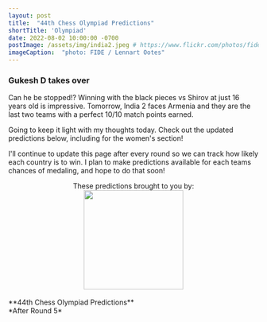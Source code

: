 ```yaml
---
layout: post
title:  "44th Chess Olympiad Predictions"
shortTitle: 'Olympiad'
date: 2022-08-02 10:00:00 -0700
postImage: /assets/img/india2.jpeg # https://www.flickr.com/photos/fide/51782665101/in/photolist-2mTRGfH-2mF3T2E-2mFPiS8-2mGLprG-2mFPiSP-2mGHx2B-2mFraoE-2mH8cTG-2mGWPqT-2mbnW9r-2mbMGAE-2mFFqui-2mFTz2N-2mUmAc9-2mGhtwZ-2mbC9n9-2mFRHrs-2mFDYtd-2mGjizs-2mHa4JP-2mbihND-2mHccpR-2mGKNVX-2mGrZgb-2mbKy8k-2mGp2pN-2mGQHfx-2mbNKm2-2mGoSmJ-2mGoSoC-2mFRfug-2mFRfqP-2mFUBEj-2mFVCsk-2mFSnPS-2mFVCmy-2mGrg6K-2mFJEpo-2mHbFrj-2mHbFoi-2mH9npq-2mHcFF6-2mFDgYa-2mHcbab-2mK1g2L-2mGWPuF-2mH18QK-2mGZ8oD-2mGWPwE-2mGWPM4
imageCaption:  "photo: FIDE / Lennart Ootes"
---
```


<style>

    .field td {padding: 3px 3px; }
    .field th {padding: 3px 3px; }
    .narrow {width: 50%; margin: auto;}
    .post-header{
        margin-bottom: 10px;
    }
    .post-title{
        margin-bottom: 10px;
    }
    .pad{
        padding: 5px;
    }
.postImage {
  display: block;
  text-align: center;
  margin-left: auto;
  margin-right: auto;
  font-size: 12px;
  max-height: 300px;
  padding-top: 0px;
}

.postImage img {
  height: auto;
  max-height: 300px;
}

.caption {
  display: block;
  text-align: center;
  margin-left: auto;
  margin-right: auto;
  font-size: 12px;
}

.yt {
  display: block;
  margin: 0 auto;
}

.chessable-logo {
display: flex;
justify-content: center;
}
.sponsor {
  text-align: center;
}



}
</style>
<script src="https://cdn.plot.ly/plotly-latest.min.js"></script> 

### Gukesh D takes over

Can he be stopped!? Winning with the black pieces vs Shirov at just 16 years old is impressive. Tomorrow, India 2 faces Armenia and they are the last two teams with a perfect 10/10 match points earned.

Going to keep it light with my thoughts today. Check out the updated predictions below, including for the women's section!

I'll continue to update this page after every round so we can track how likely each country is to win. I plan to make predictions available for each teams chances of medaling, and hope to do that soon!

<div class = 'sponsor' style="width:400px; margin:0 auto;">
These predictions brought to you by:
  <div class = 'chessable-logo' >
    <a href = 'https://chessable.com?utm_source=pawnalyze&utm_medium=partner' >
    <img src='/assets/img/chessable.webp' width = '200' style= "margin:0 auto;">
    </a>
  </div>
</div>

<br>
**44th Chess Olympiad Predictions** <br>
*After Round 5*
<div>                            <div id="b5090e35-68b1-4306-803d-0effda2f3167" class="plotly-graph-div" style="height:100%; width:100%;"></div>            <script type="text/javascript">                                    window.PLOTLYENV=window.PLOTLYENV || {};                                    if (document.getElementById("b5090e35-68b1-4306-803d-0effda2f3167")) {                    Plotly.newPlot(                        "b5090e35-68b1-4306-803d-0effda2f3167",                        [{"alignmentgroup":"True","hovertemplate":"Win %{y}%","legendgroup":"United States of America","marker":{"color":"rgb(127, 60, 141)","pattern":{"shape":""}},"name":"United States of America","offsetgroup":"United States of America","orientation":"v","showlegend":true,"textposition":"auto","x":["Pre","1","2","3","4","5"],"xaxis":"x","y":[62.2,60.7,63.4,62.9,56.7,56.1],"yaxis":"y","type":"bar"},{"alignmentgroup":"True","hovertemplate":"Win %{y}%","legendgroup":"India","marker":{"color":"rgb(17, 165, 121)","pattern":{"shape":""}},"name":"India","offsetgroup":"India","orientation":"v","showlegend":true,"textposition":"auto","x":["Pre","1","2","3","4","5"],"xaxis":"x","y":[7.1,6.7,6.3,6.1,4.6,9.3],"yaxis":"y","type":"bar"},{"alignmentgroup":"True","hovertemplate":"Win %{y}%","legendgroup":"Spain","marker":{"color":"rgb(57, 105, 172)","pattern":{"shape":""}},"name":"Spain","offsetgroup":"Spain","orientation":"v","showlegend":true,"textposition":"auto","x":["Pre","1","2","3","4","5"],"xaxis":"x","y":[4.8,5.2,3.6,5.9,8.6,5.4],"yaxis":"y","type":"bar"},{"alignmentgroup":"True","hovertemplate":"Win %{y}%","legendgroup":"Norway","marker":{"color":"rgb(242, 183, 1)","pattern":{"shape":""}},"name":"Norway","offsetgroup":"Norway","orientation":"v","showlegend":true,"textposition":"auto","x":["Pre","1","2","3","4","5"],"xaxis":"x","y":[4.4,4.9,5.4,2.3,2.4,2.2],"yaxis":"y","type":"bar"},{"alignmentgroup":"True","hovertemplate":"Win %{y}%","legendgroup":"Netherlands","marker":{"color":"rgb(231, 63, 116)","pattern":{"shape":""}},"name":"Netherlands","offsetgroup":"Netherlands","orientation":"v","showlegend":true,"textposition":"auto","x":["Pre","1","2","3","4","5"],"xaxis":"x","y":[4.3,3.0,2.5,4.6,4.2,4.4],"yaxis":"y","type":"bar"},{"alignmentgroup":"True","hovertemplate":"Win %{y}%","legendgroup":"Azerbaijan","marker":{"color":"rgb(128, 186, 90)","pattern":{"shape":""}},"name":"Azerbaijan","offsetgroup":"Azerbaijan","orientation":"v","showlegend":true,"textposition":"auto","x":["Pre","1","2","3","4","5"],"xaxis":"x","y":[3.8,3.5,3.6,4.1,4.3,3.3],"yaxis":"y","type":"bar"},{"alignmentgroup":"True","hovertemplate":"Win %{y}%","legendgroup":"Poland","marker":{"color":"rgb(230, 131, 16)","pattern":{"shape":""}},"name":"Poland","offsetgroup":"Poland","orientation":"v","showlegend":true,"textposition":"auto","x":["Pre","1","2","3","4","5"],"xaxis":"x","y":[3.7,4.9,4.8,4.3,4.4,3.3],"yaxis":"y","type":"bar"},{"alignmentgroup":"True","hovertemplate":"Win %{y}%","legendgroup":"Ukraine","marker":{"color":"rgb(0, 134, 149)","pattern":{"shape":""}},"name":"Ukraine","offsetgroup":"Ukraine","orientation":"v","showlegend":true,"textposition":"auto","x":["Pre","1","2","3","4","5"],"xaxis":"x","y":[2.0,2.8,2.0,1.8,0.8,1.6],"yaxis":"y","type":"bar"},{"alignmentgroup":"True","hovertemplate":"Win %{y}%","legendgroup":"Armenia","marker":{"color":"rgb(207, 28, 144)","pattern":{"shape":""}},"name":"Armenia","offsetgroup":"Armenia","orientation":"v","showlegend":true,"textposition":"auto","x":["Pre","1","2","3","4","5"],"xaxis":"x","y":[0.9,0.6,0.9,1.0,1.6,3.2],"yaxis":"y","type":"bar"},{"alignmentgroup":"True","hovertemplate":"Win %{y}%","legendgroup":"India 2","marker":{"color":"rgb(249, 123, 114)","pattern":{"shape":""}},"name":"India 2","offsetgroup":"India 2","orientation":"v","showlegend":true,"textposition":"auto","x":["Pre","1","2","3","4","5"],"xaxis":"x","y":[0.7,1.2,0.9,2.2,3.8,5.0],"yaxis":"y","type":"bar"},{"alignmentgroup":"True","hovertemplate":"Win %{y}%","legendgroup":"Other","marker":{"color":"rgb(165, 170, 153)","pattern":{"shape":""}},"name":"Other","offsetgroup":"Other","orientation":"v","showlegend":true,"textposition":"auto","x":["Pre","1","2","3","4","5"],"xaxis":"x","y":[6.099999999999994,6.5,6.59999999999998,4.799999999999997,8.600000000000009,6.199999999999989],"yaxis":"y","type":"bar"}],                        {"barmode":"relative","hovermode":"x unified","legend":{"title":{"text":"Country"},"tracegroupgap":0,"traceorder":"reversed"},"margin":{"t":60},"template":{"data":{"barpolar":[{"marker":{"line":{"color":"white","width":0.5},"pattern":{"fillmode":"overlay","size":10,"solidity":0.2}},"type":"barpolar"}],"bar":[{"error_x":{"color":"rgb(36,36,36)"},"error_y":{"color":"rgb(36,36,36)"},"marker":{"line":{"color":"white","width":0.5},"pattern":{"fillmode":"overlay","size":10,"solidity":0.2}},"type":"bar"}],"carpet":[{"aaxis":{"endlinecolor":"rgb(36,36,36)","gridcolor":"white","linecolor":"white","minorgridcolor":"white","startlinecolor":"rgb(36,36,36)"},"baxis":{"endlinecolor":"rgb(36,36,36)","gridcolor":"white","linecolor":"white","minorgridcolor":"white","startlinecolor":"rgb(36,36,36)"},"type":"carpet"}],"choropleth":[{"colorbar":{"outlinewidth":1,"tickcolor":"rgb(36,36,36)","ticks":"outside"},"type":"choropleth"}],"contourcarpet":[{"colorbar":{"outlinewidth":1,"tickcolor":"rgb(36,36,36)","ticks":"outside"},"type":"contourcarpet"}],"contour":[{"colorbar":{"outlinewidth":1,"tickcolor":"rgb(36,36,36)","ticks":"outside"},"colorscale":[[0.0,"#440154"],[0.1111111111111111,"#482878"],[0.2222222222222222,"#3e4989"],[0.3333333333333333,"#31688e"],[0.4444444444444444,"#26828e"],[0.5555555555555556,"#1f9e89"],[0.6666666666666666,"#35b779"],[0.7777777777777778,"#6ece58"],[0.8888888888888888,"#b5de2b"],[1.0,"#fde725"]],"type":"contour"}],"heatmapgl":[{"colorbar":{"outlinewidth":1,"tickcolor":"rgb(36,36,36)","ticks":"outside"},"colorscale":[[0.0,"#440154"],[0.1111111111111111,"#482878"],[0.2222222222222222,"#3e4989"],[0.3333333333333333,"#31688e"],[0.4444444444444444,"#26828e"],[0.5555555555555556,"#1f9e89"],[0.6666666666666666,"#35b779"],[0.7777777777777778,"#6ece58"],[0.8888888888888888,"#b5de2b"],[1.0,"#fde725"]],"type":"heatmapgl"}],"heatmap":[{"colorbar":{"outlinewidth":1,"tickcolor":"rgb(36,36,36)","ticks":"outside"},"colorscale":[[0.0,"#440154"],[0.1111111111111111,"#482878"],[0.2222222222222222,"#3e4989"],[0.3333333333333333,"#31688e"],[0.4444444444444444,"#26828e"],[0.5555555555555556,"#1f9e89"],[0.6666666666666666,"#35b779"],[0.7777777777777778,"#6ece58"],[0.8888888888888888,"#b5de2b"],[1.0,"#fde725"]],"type":"heatmap"}],"histogram2dcontour":[{"colorbar":{"outlinewidth":1,"tickcolor":"rgb(36,36,36)","ticks":"outside"},"colorscale":[[0.0,"#440154"],[0.1111111111111111,"#482878"],[0.2222222222222222,"#3e4989"],[0.3333333333333333,"#31688e"],[0.4444444444444444,"#26828e"],[0.5555555555555556,"#1f9e89"],[0.6666666666666666,"#35b779"],[0.7777777777777778,"#6ece58"],[0.8888888888888888,"#b5de2b"],[1.0,"#fde725"]],"type":"histogram2dcontour"}],"histogram2d":[{"colorbar":{"outlinewidth":1,"tickcolor":"rgb(36,36,36)","ticks":"outside"},"colorscale":[[0.0,"#440154"],[0.1111111111111111,"#482878"],[0.2222222222222222,"#3e4989"],[0.3333333333333333,"#31688e"],[0.4444444444444444,"#26828e"],[0.5555555555555556,"#1f9e89"],[0.6666666666666666,"#35b779"],[0.7777777777777778,"#6ece58"],[0.8888888888888888,"#b5de2b"],[1.0,"#fde725"]],"type":"histogram2d"}],"histogram":[{"marker":{"line":{"color":"white","width":0.6}},"type":"histogram"}],"mesh3d":[{"colorbar":{"outlinewidth":1,"tickcolor":"rgb(36,36,36)","ticks":"outside"},"type":"mesh3d"}],"parcoords":[{"line":{"colorbar":{"outlinewidth":1,"tickcolor":"rgb(36,36,36)","ticks":"outside"}},"type":"parcoords"}],"pie":[{"automargin":true,"type":"pie"}],"scatter3d":[{"line":{"colorbar":{"outlinewidth":1,"tickcolor":"rgb(36,36,36)","ticks":"outside"}},"marker":{"colorbar":{"outlinewidth":1,"tickcolor":"rgb(36,36,36)","ticks":"outside"}},"type":"scatter3d"}],"scattercarpet":[{"marker":{"colorbar":{"outlinewidth":1,"tickcolor":"rgb(36,36,36)","ticks":"outside"}},"type":"scattercarpet"}],"scattergeo":[{"marker":{"colorbar":{"outlinewidth":1,"tickcolor":"rgb(36,36,36)","ticks":"outside"}},"type":"scattergeo"}],"scattergl":[{"marker":{"colorbar":{"outlinewidth":1,"tickcolor":"rgb(36,36,36)","ticks":"outside"}},"type":"scattergl"}],"scattermapbox":[{"marker":{"colorbar":{"outlinewidth":1,"tickcolor":"rgb(36,36,36)","ticks":"outside"}},"type":"scattermapbox"}],"scatterpolargl":[{"marker":{"colorbar":{"outlinewidth":1,"tickcolor":"rgb(36,36,36)","ticks":"outside"}},"type":"scatterpolargl"}],"scatterpolar":[{"marker":{"colorbar":{"outlinewidth":1,"tickcolor":"rgb(36,36,36)","ticks":"outside"}},"type":"scatterpolar"}],"scatter":[{"marker":{"colorbar":{"outlinewidth":1,"tickcolor":"rgb(36,36,36)","ticks":"outside"}},"type":"scatter"}],"scatterternary":[{"marker":{"colorbar":{"outlinewidth":1,"tickcolor":"rgb(36,36,36)","ticks":"outside"}},"type":"scatterternary"}],"surface":[{"colorbar":{"outlinewidth":1,"tickcolor":"rgb(36,36,36)","ticks":"outside"},"colorscale":[[0.0,"#440154"],[0.1111111111111111,"#482878"],[0.2222222222222222,"#3e4989"],[0.3333333333333333,"#31688e"],[0.4444444444444444,"#26828e"],[0.5555555555555556,"#1f9e89"],[0.6666666666666666,"#35b779"],[0.7777777777777778,"#6ece58"],[0.8888888888888888,"#b5de2b"],[1.0,"#fde725"]],"type":"surface"}],"table":[{"cells":{"fill":{"color":"rgb(237,237,237)"},"line":{"color":"white"}},"header":{"fill":{"color":"rgb(217,217,217)"},"line":{"color":"white"}},"type":"table"}]},"layout":{"annotationdefaults":{"arrowhead":0,"arrowwidth":1},"autotypenumbers":"strict","coloraxis":{"colorbar":{"outlinewidth":1,"tickcolor":"rgb(36,36,36)","ticks":"outside"}},"colorscale":{"diverging":[[0.0,"rgb(103,0,31)"],[0.1,"rgb(178,24,43)"],[0.2,"rgb(214,96,77)"],[0.3,"rgb(244,165,130)"],[0.4,"rgb(253,219,199)"],[0.5,"rgb(247,247,247)"],[0.6,"rgb(209,229,240)"],[0.7,"rgb(146,197,222)"],[0.8,"rgb(67,147,195)"],[0.9,"rgb(33,102,172)"],[1.0,"rgb(5,48,97)"]],"sequential":[[0.0,"#440154"],[0.1111111111111111,"#482878"],[0.2222222222222222,"#3e4989"],[0.3333333333333333,"#31688e"],[0.4444444444444444,"#26828e"],[0.5555555555555556,"#1f9e89"],[0.6666666666666666,"#35b779"],[0.7777777777777778,"#6ece58"],[0.8888888888888888,"#b5de2b"],[1.0,"#fde725"]],"sequentialminus":[[0.0,"#440154"],[0.1111111111111111,"#482878"],[0.2222222222222222,"#3e4989"],[0.3333333333333333,"#31688e"],[0.4444444444444444,"#26828e"],[0.5555555555555556,"#1f9e89"],[0.6666666666666666,"#35b779"],[0.7777777777777778,"#6ece58"],[0.8888888888888888,"#b5de2b"],[1.0,"#fde725"]]},"colorway":["#1F77B4","#FF7F0E","#2CA02C","#D62728","#9467BD","#8C564B","#E377C2","#7F7F7F","#BCBD22","#17BECF"],"font":{"color":"rgb(36,36,36)"},"geo":{"bgcolor":"white","lakecolor":"white","landcolor":"white","showlakes":true,"showland":true,"subunitcolor":"white"},"hoverlabel":{"align":"left"},"hovermode":"closest","mapbox":{"style":"light"},"paper_bgcolor":"white","plot_bgcolor":"white","polar":{"angularaxis":{"gridcolor":"rgb(232,232,232)","linecolor":"rgb(36,36,36)","showgrid":false,"showline":true,"ticks":"outside"},"bgcolor":"white","radialaxis":{"gridcolor":"rgb(232,232,232)","linecolor":"rgb(36,36,36)","showgrid":false,"showline":true,"ticks":"outside"}},"scene":{"xaxis":{"backgroundcolor":"white","gridcolor":"rgb(232,232,232)","gridwidth":2,"linecolor":"rgb(36,36,36)","showbackground":true,"showgrid":false,"showline":true,"ticks":"outside","zeroline":false,"zerolinecolor":"rgb(36,36,36)"},"yaxis":{"backgroundcolor":"white","gridcolor":"rgb(232,232,232)","gridwidth":2,"linecolor":"rgb(36,36,36)","showbackground":true,"showgrid":false,"showline":true,"ticks":"outside","zeroline":false,"zerolinecolor":"rgb(36,36,36)"},"zaxis":{"backgroundcolor":"white","gridcolor":"rgb(232,232,232)","gridwidth":2,"linecolor":"rgb(36,36,36)","showbackground":true,"showgrid":false,"showline":true,"ticks":"outside","zeroline":false,"zerolinecolor":"rgb(36,36,36)"}},"shapedefaults":{"fillcolor":"black","line":{"width":0},"opacity":0.3},"ternary":{"aaxis":{"gridcolor":"rgb(232,232,232)","linecolor":"rgb(36,36,36)","showgrid":false,"showline":true,"ticks":"outside"},"baxis":{"gridcolor":"rgb(232,232,232)","linecolor":"rgb(36,36,36)","showgrid":false,"showline":true,"ticks":"outside"},"bgcolor":"white","caxis":{"gridcolor":"rgb(232,232,232)","linecolor":"rgb(36,36,36)","showgrid":false,"showline":true,"ticks":"outside"}},"title":{"x":0.05},"xaxis":{"automargin":true,"gridcolor":"rgb(232,232,232)","linecolor":"rgb(36,36,36)","showgrid":false,"showline":true,"ticks":"outside","title":{"standoff":15},"zeroline":false,"zerolinecolor":"rgb(36,36,36)"},"yaxis":{"automargin":true,"gridcolor":"rgb(232,232,232)","linecolor":"rgb(36,36,36)","showgrid":false,"showline":true,"ticks":"outside","title":{"standoff":15},"zeroline":false,"zerolinecolor":"rgb(36,36,36)"}}},"title":{"text":"Probability of Winning Chess Olympiad | Pawnalyze.com"},"xaxis":{"anchor":"y","domain":[0.0,1.0],"title":{"text":"Round"}},"yaxis":{"anchor":"x","domain":[0.0,1.0],"range":[0,100],"title":{"text":"Win %"}}},                        {"responsive": true}                    )                };                            </script>        </div>


| Country                  |   Win % |
|:-------------------------|--------:|
| United States of America |    56.1 |
| India                    |     9.3 |
| Spain                    |     5.4 |
| India 2                  |     5.0 |
| Netherlands              |     4.4 |
| Azerbaijan               |     3.3 |
| Poland                   |     3.3 |
| Armenia                  |     3.2 |
| Norway                   |     2.2 |
| Ukraine                  |     1.6 |
| England                  |     1.4 |
| Germany                  |     1.2 |
| Uzbekistan               |     1.0 |
| France                   |     0.8 |
| Iran                     |     0.6 |
| Czech Republic           |     0.5 |
| India 3                  |     0.3 |
| Croatia                  |     0.2 |
| Romania                  |     0.1 |
| Israel                   |     0.1 |
{: .field .narrow}
<br>

**44th Chess Olympiad Womens Predictions**
*After Round 5*

| Country                  |   Win % |
|:-------------------------|--------:|
| India                    |    37.8 |
| Georgia                  |    30.3 |
| Ukraine                  |    23.8 |
| Poland                   |     2.1 |
| Azerbaijan               |     2.0 |
| France                   |     1.2 |
| Germany                  |     1.0 |
| Armenia                  |     0.6 |
| Kazakhstan               |     0.3 |
| Hungary                  |     0.3 |
| Bulgaria                 |     0.2 |
| United States of America |     0.2 |
| Serbia                   |     0.1 |
| Slovakia                 |     0.1 |
{: .field .narrow}
<br>
Follow me on [Twitter][twit] and be the first to know when I update this page!


[wiki]: https://en.wikipedia.org/wiki/Candidates_Tournament_2022
[twit]: https://twitter.com/pawnalyze
[regs]: https://handbook.fide.com/files/handbook/Regulations_for_the_FIDE_Candidates_Tournament_2022.pdf
[bullet]: https://twitter.com/pawnalyze/status/1542350916409405441?s=20&t=qSrsX6mLumfQwBMFhet1mQ
[model]: https://pawnalyze.com/tournament/2022/02/27/Elo-Rating-Accuracy-Is-Machine-Learning-Better.html
[cand]: tournaments/2022-candidates-tournament/index.md